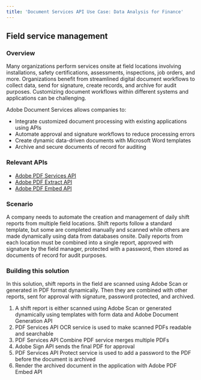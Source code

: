 ```yaml
---
title: 'Document Services API Use Case: Data Analysis for Finance'
---
```


## Field service management

### Overview

Many organizations perform services onsite at field locations involving installations, safety certifications, assessments, inspections, job orders, and more. Organizations benefit from streamlined digital document workflows to collect data, send for signature, create records, and archive for audit purposes. Customizing document workflows within different systems and applications can be challenging.

Adobe Document Services allows companies to:

* Integrate customized document processing with existing applications using APIs
* Automate approval and signature workflows to reduce processing errors
* Create dynamic data-driven documents with Microsoft Word templates
* Archive and secure documents of record for auditing

### Relevant APIs

* [Adobe PDF Services API](/src/pages/pdf-services.md)
* [Adobe PDF Extract API](/src/pages/pdf-extract.md)
* [Adobe PDF Embed API](/src/pages/pdf-embed.md)

### Scenario

A company needs to automate the creation and management of daily shift reports from multiple field locations. Shift reports follow a standard template, but some are completed manually and scanned while others are made dynamically using data from databases onsite. Daily reports from each location must be combined into a single report, approved with signature by the field manager, protected with a password, then stored as documents of record for audit purposes.


### Building this solution

In this solution, shift reports in the field are scanned using Adobe Scan or generated in PDF format dynamically. Then they are combined with other reports, sent for approval with signature, password protected, and archived.

1. A shift report is either scanned using Adobe Scan or generated dynamically using templates with form data and Adobe Document Generation API
2. PDF Services API OCR service is used to make scanned PDFs readable and searchable
3. PDF Services API Combine PDF service merges multiple PDFs
4. Adobe Sign API sends the final PDF for approval
5. PDF Services API Protect service is used to add a password to the PDF before the document is archived
6. Render the archived document in the application with Adobe PDF Embed API
